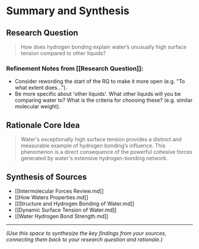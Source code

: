 # Summary and Synthesis

## Research Question

> How does hydrogen bonding explain water’s unusually high surface tension compared to other liquids?

### Refinement Notes from [[Research Question]]:
- Consider rewording the start of the RQ to make it more open (e.g. "To what extent does...").
- Be more specific about 'other liquids'. What other liquids will you be comparing water to? What is the criteria for choosing these? (e.g. similar molecular weight).

## Rationale Core Idea

> Water's exceptionally high surface tension provides a distinct and measurable example of hydrogen bonding’s influence. This phenomenon is a direct consequence of the powerful cohesive forces generated by water's extensive hydrogen-bonding network.

## Synthesis of Sources

*   [[Intermolecular Forces Review.md]]
*   [[How Waters Properties.md]]
*   [[Structure and Hydrogen Bonding of Water.md]]
*   [[Dynamic Surface Tension of Water.md]]
*   [[Water Hydrogen Bond Strength.md]]

---

*(Use this space to synthesize the key findings from your sources, connecting them back to your research question and rationale.)*
